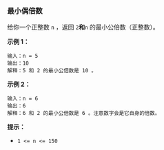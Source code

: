 ### 最小偶倍数 ###
给你一个正整数 `n` ，返回 `2`__和__`n` 的最小公倍数（正整数）。

**示例 1：**

```
输入：n = 5
输出：10
解释：5 和 2 的最小公倍数是 10 。
```

**示例 2：**

```
输入：n = 6
输出：6
解释：6 和 2 的最小公倍数是 6 。注意数字会是它自身的倍数。
```



**提示：**

* `1 <= n <= 150`

